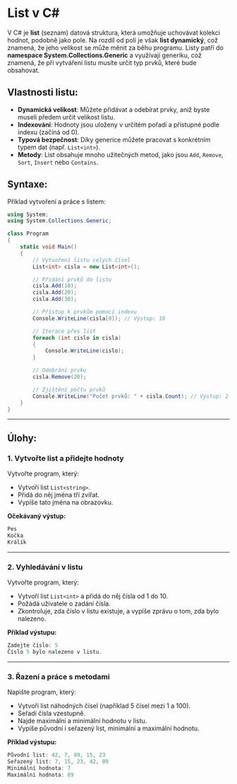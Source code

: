 
# List v C#

V C# je **list** (seznam) datová struktura, která umožňuje uchovávat kolekci hodnot, podobně jako pole. Na rozdíl od polí je však **list dynamický**, což znamená, že jeho velikost se může měnit za běhu programu. Listy patří do **namespace System.Collections.Generic** a využívají generiku, což znamená, že při vytváření listu musíte určit typ prvků, které bude obsahovat.

## Vlastnosti listu:
- **Dynamická velikost**: Můžete přidávat a odebírat prvky, aniž byste museli předem určit velikost listu.
- **Indexování**: Hodnoty jsou uloženy v určitém pořadí a přístupné podle indexu (začíná od 0).
- **Typová bezpečnost**: Díky generice můžete pracovat s konkrétním typem dat (např. `List<int>`).
- **Metody**: List obsahuje mnoho užitečných metod, jako jsou `Add`, `Remove`, `Sort`, `Insert` nebo `Contains`.

## Syntaxe:
Příklad vytvoření a práce s listem:

``` cs
using System;
using System.Collections.Generic;

class Program
{
    static void Main()
    {
        // Vytvoření listu celých čísel
        List<int> cisla = new List<int>();

        // Přidání prvků do listu
        cisla.Add(10);
        cisla.Add(20);
        cisla.Add(30);

        // Přístup k prvkům pomocí indexu
        Console.WriteLine(cisla[0]); // Výstup: 10

        // Iterace přes list
        foreach (int cislo in cisla)
        {
            Console.WriteLine(cislo);
        }

        // Odebrání prvku
        cisla.Remove(20);

        // Zjištění počtu prvků
        Console.WriteLine("Počet prvků: " + cisla.Count); // Výstup: 2
    }
}
```

---

## Úlohy:

### 1. Vytvořte list a přidejte hodnoty
Vytvořte program, který:
- Vytvoří list `List<string>`.
- Přidá do něj jména tří zvířat.
- Vypíše tato jména na obrazovku.

**Očekávaný výstup:**
``` cs
Pes
Kočka
Králík
```

---

### 2.  Vyhledávání v listu
Vytvořte program, který:
- Vytvoří list `List<int>` a přidá do něj čísla od 1 do 10.
- Požádá uživatele o zadání čísla.
- Zkontroluje, zda číslo v listu existuje, a vypíše zprávu o tom, zda bylo nalezeno.

**Příklad výstupu:**
``` cs
Zadejte číslo: 5
Číslo 5 bylo nalezeno v listu.
```

---

### 3. Řazení a práce s metodami
Napište program, který:
- Vytvoří list náhodných čísel (například 5 čísel mezi 1 a 100).
- Seřadí čísla vzestupně.
- Najde maximální a minimální hodnotu v listu.
- Vypíše původní i seřazený list, minimální a maximální hodnotu.

**Příklad výstupu:**
``` cs
Původní list: 42, 7, 89, 15, 23
Seřazený list: 7, 15, 23, 42, 89
Minimální hodnota: 7
Maximální hodnota: 89
```
